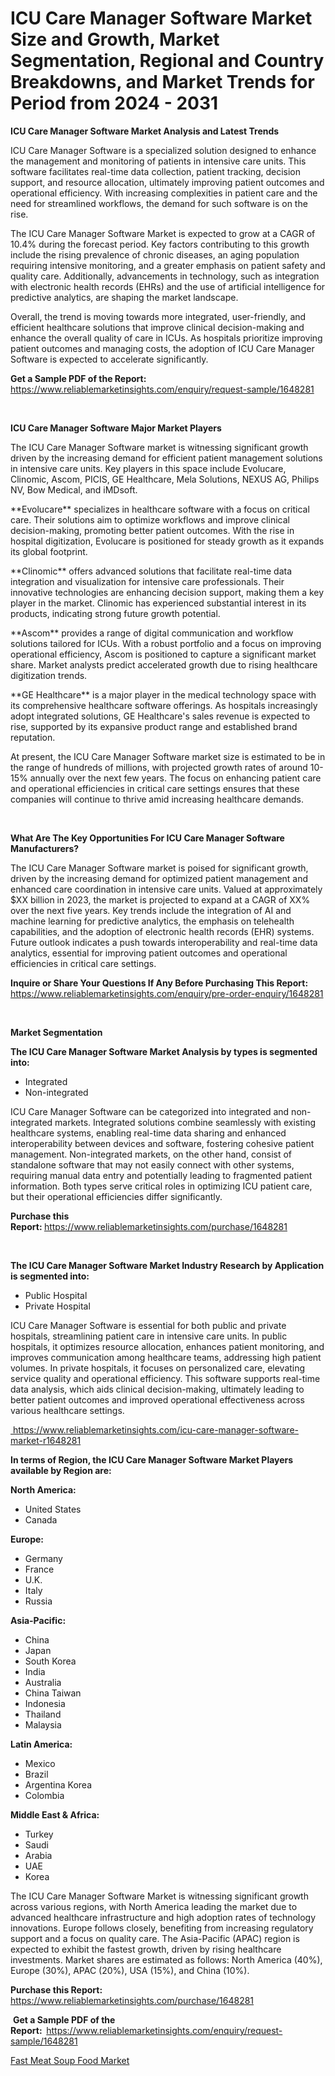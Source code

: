 <p><h1>ICU Care Manager Software Market Size and Growth, Market Segmentation, Regional and Country Breakdowns, and Market Trends for Period from 2024 -  2031</h1></p><p><strong>ICU Care Manager Software Market Analysis and Latest Trends</strong></p>
<p><p>ICU Care Manager Software is a specialized solution designed to enhance the management and monitoring of patients in intensive care units. This software facilitates real-time data collection, patient tracking, decision support, and resource allocation, ultimately improving patient outcomes and operational efficiency. With increasing complexities in patient care and the need for streamlined workflows, the demand for such software is on the rise.</p><p>The ICU Care Manager Software Market is expected to grow at a CAGR of 10.4% during the forecast period. Key factors contributing to this growth include the rising prevalence of chronic diseases, an aging population requiring intensive monitoring, and a greater emphasis on patient safety and quality care. Additionally, advancements in technology, such as integration with electronic health records (EHRs) and the use of artificial intelligence for predictive analytics, are shaping the market landscape.</p><p>Overall, the trend is moving towards more integrated, user-friendly, and efficient healthcare solutions that improve clinical decision-making and enhance the overall quality of care in ICUs. As hospitals prioritize improving patient outcomes and managing costs, the adoption of ICU Care Manager Software is expected to accelerate significantly.</p></p>
<p><strong>Get a Sample PDF of the Report:&nbsp;</strong> <a href="https://www.reliablemarketinsights.com/enquiry/request-sample/1648281?utm_campaign=2012&utm_medium=2&utm_source=Github&utm_content=ia&utm_term=29122024&utm_id=icu-care-manager-software">https://www.reliablemarketinsights.com/enquiry/request-sample/1648281</a></p>
<p>&nbsp;</p>
<p><strong>ICU Care Manager Software Major Market Players</strong></p>
<p><p>The ICU Care Manager Software market is witnessing significant growth driven by the increasing demand for efficient patient management solutions in intensive care units. Key players in this space include Evolucare, Clinomic, Ascom, PICIS, GE Healthcare, Mela Solutions, NEXUS AG, Philips NV, Bow Medical, and iMDsoft.</p><p>**Evolucare** specializes in healthcare software with a focus on critical care. Their solutions aim to optimize workflows and improve clinical decision-making, promoting better patient outcomes. With the rise in hospital digitization, Evolucare is positioned for steady growth as it expands its global footprint.</p><p>**Clinomic** offers advanced solutions that facilitate real-time data integration and visualization for intensive care professionals. Their innovative technologies are enhancing decision support, making them a key player in the market. Clinomic has experienced substantial interest in its products, indicating strong future growth potential.</p><p>**Ascom** provides a range of digital communication and workflow solutions tailored for ICUs. With a robust portfolio and a focus on improving operational efficiency, Ascom is positioned to capture a significant market share. Market analysts predict accelerated growth due to rising healthcare digitization trends.</p><p>**GE Healthcare** is a major player in the medical technology space with its comprehensive healthcare software offerings. As hospitals increasingly adopt integrated solutions, GE Healthcare's sales revenue is expected to rise, supported by its expansive product range and established brand reputation.</p><p>At present, the ICU Care Manager Software market size is estimated to be in the range of hundreds of millions, with projected growth rates of around 10-15% annually over the next few years. The focus on enhancing patient care and operational efficiencies in critical care settings ensures that these companies will continue to thrive amid increasing healthcare demands.</p></p>
<p>&nbsp;</p>
<p><strong>What Are The Key Opportunities For ICU Care Manager Software Manufacturers?</strong></p>
<p><p>The ICU Care Manager Software market is poised for significant growth, driven by the increasing demand for optimized patient management and enhanced care coordination in intensive care units. Valued at approximately $XX billion in 2023, the market is projected to expand at a CAGR of XX% over the next five years. Key trends include the integration of AI and machine learning for predictive analytics, the emphasis on telehealth capabilities, and the adoption of electronic health records (EHR) systems. Future outlook indicates a push towards interoperability and real-time data analytics, essential for improving patient outcomes and operational efficiencies in critical care settings.</p></p>
<p><strong>Inquire or Share Your Questions If Any Before Purchasing This Report:</strong> <a href="https://www.reliablemarketinsights.com/enquiry/pre-order-enquiry/1648281?utm_campaign=2012&utm_medium=2&utm_source=Github&utm_content=ia&utm_term=29122024&utm_id=icu-care-manager-software">https://www.reliablemarketinsights.com/enquiry/pre-order-enquiry/1648281</a></p>
<p>&nbsp;</p>
<p><strong>Market Segmentation</strong></p>
<p><strong>The ICU Care Manager Software Market Analysis by types is segmented into:</strong></p>
<p><ul><li>Integrated</li><li>Non-integrated</li></ul></p>
<p><p>ICU Care Manager Software can be categorized into integrated and non-integrated markets. Integrated solutions combine seamlessly with existing healthcare systems, enabling real-time data sharing and enhanced interoperability between devices and software, fostering cohesive patient management. Non-integrated markets, on the other hand, consist of standalone software that may not easily connect with other systems, requiring manual data entry and potentially leading to fragmented patient information. Both types serve critical roles in optimizing ICU patient care, but their operational efficiencies differ significantly.</p></p>
<p><strong>Purchase this Report:&nbsp;</strong><a href="https://www.reliablemarketinsights.com/purchase/1648281?utm_campaign=2012&utm_medium=2&utm_source=Github&utm_content=ia&utm_term=29122024&utm_id=icu-care-manager-software">https://www.reliablemarketinsights.com/purchase/1648281</a></p>
<p>&nbsp;</p>
<p><strong>The ICU Care Manager Software Market Industry Research by Application is segmented into:</strong></p>
<p><ul><li>Public Hospital</li><li>Private Hospital</li></ul></p>
<p><p>ICU Care Manager Software is essential for both public and private hospitals, streamlining patient care in intensive care units. In public hospitals, it optimizes resource allocation, enhances patient monitoring, and improves communication among healthcare teams, addressing high patient volumes. In private hospitals, it focuses on personalized care, elevating service quality and operational efficiency. This software supports real-time data analysis, which aids clinical decision-making, ultimately leading to better patient outcomes and improved operational effectiveness across various healthcare settings.</p></p>
<p><a href="https://www.reliablemarketinsights.com/icu-care-manager-software-market-r1648281?utm_campaign=2012&utm_medium=2&utm_source=Github&utm_content=ia&utm_term=29122024&utm_id=icu-care-manager-software">&nbsp;https://www.reliablemarketinsights.com/icu-care-manager-software-market-r1648281</a></p>
<p><strong>In terms of Region, the ICU Care Manager Software Market Players available by Region are:</strong></p>
<p>
    <p> <strong> North America: </strong>
        <ul>
            <li>United States</li>
            <li>Canada</li>
        </ul>
        </p> 
    <p> <strong> Europe: </strong>
        <ul>
            <li>Germany</li>
            <li>France</li>
            <li>U.K.</li>
            <li>Italy</li>
            <li>Russia</li>
        </ul>
        </p> 
    <p> <strong> Asia-Pacific: </strong>
        <ul>
            <li>China</li>
            <li>Japan</li>
            <li>South Korea</li>
            <li>India</li>
            <li>Australia</li>
            <li>China Taiwan</li>
            <li>Indonesia</li>
            <li>Thailand</li>
            <li>Malaysia</li>
        </ul>
        </p> 
    <p> <strong> Latin America: </strong>
        <ul>
            <li>Mexico</li>
            <li>Brazil</li>
            <li>Argentina Korea</li>
            <li>Colombia</li>
        </ul>
        </p> 
    <p> <strong> Middle East & Africa: </strong>
        <ul>
            <li>Turkey</li>
            <li>Saudi</li>
            <li>Arabia</li>
            <li>UAE</li>
            <li>Korea</li>
        </ul>
    </p>
    </p>
<p><p>The ICU Care Manager Software Market is witnessing significant growth across various regions, with North America leading the market due to advanced healthcare infrastructure and high adoption rates of technology innovations. Europe follows closely, benefiting from increasing regulatory support and a focus on quality care. The Asia-Pacific (APAC) region is expected to exhibit the fastest growth, driven by rising healthcare investments. Market shares are estimated as follows: North America (40%), Europe (30%), APAC (20%), USA (15%), and China (10%).</p></p>
<p><strong>Purchase this Report: </strong><a href="https://www.reliablemarketinsights.com/purchase/1648281?utm_campaign=2012&utm_medium=2&utm_source=Github&utm_content=ia&utm_term=29122024&utm_id=icu-care-manager-software">https://www.reliablemarketinsights.com/purchase/1648281</a></p>
<p>&nbsp;<strong>Get a Sample PDF of the Report:&nbsp;&nbsp;</strong><a href="https://www.reliablemarketinsights.com/enquiry/request-sample/1648281?utm_campaign=2012&utm_medium=2&utm_source=Github&utm_content=ia&utm_term=29122024&utm_id=icu-care-manager-software">https://www.reliablemarketinsights.com/enquiry/request-sample/1648281</a></p>
<p><strong></strong></p>
<p><p><a href="https://github.com/JakirUddin511/Market-Research-Report-List-1/blob/main/fast-meat-soup-food-market.md?utm_campaign=2012&utm_medium=2&utm_source=Github&utm_content=ia&utm_term=29122024&utm_id=icu-care-manager-software">Fast Meat Soup Food Market</a></p></p>